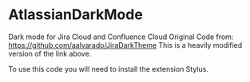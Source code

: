 # AtlassianDarkMode
Dark mode for Jira Cloud and Confluence Cloud
Original Code from: https://github.com/aalvarado/JiraDarkTheme
This is a heavily modified version of the link above.

To use this code you will need to install the extension Stylus.

